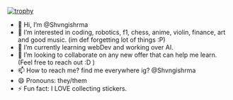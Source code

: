 [![trophy](https://github-profile-trophy.vercel.app/?username=ryo-ma&theme=onedark)](https://github.com/ryo-ma/github-profile-trophy)

- 👋 Hi, I’m @Shvngishrma
- 👀 I’m interested in coding, robotics, f1, chess, anime, violin, finance, art and good music. (im def forgetting lot of things :P)
- 🌱 I’m currently learning webDev and working over AI.
- 💞️ I’m looking to collaborate on any new offer that can help me learn. (Feel free to reach out :D )
- 📫 How to reach me? find me everywhere ig? @Shvngishrma
- 😄 Pronouns: they/them
- ⚡ Fun fact: I LOVE collecting stickers.

<!---
Shvngishrma/Shvngishrma is a ✨ special ✨ repository because its `README.md` (this file) appears on your GitHub profile.
You can click the Preview link to take a look at your changes.
--->
